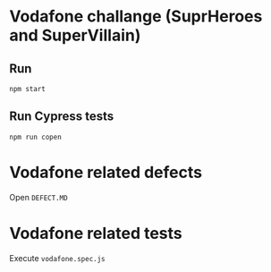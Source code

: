 # Vodafone challange (SuprHeroes and SuperVillain)

## Run

`npm start`

## Run Cypress tests

`npm run copen`

# Vodafone related defects

Open `DEFECT.MD`

# Vodafone related tests

Execute `vodafone.spec.js`
